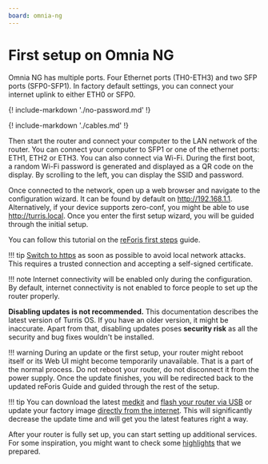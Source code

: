 ```yaml
---
board: omnia-ng
---
```


# First setup on Omnia NG

Omnia NG has multiple ports. Four Ethernet ports (TH0-ETH3) and two SFP ports
(SFP0-SFP1). In factory default settings, you can connect your internet uplink
to either ETH0 or SFP0.

{! include-markdown './no-password.md' !}

{! include-markdown './cables.md' !}

Then start the router and connect your computer to the LAN network of the
router. You can connect your computer to SFP1 or one of the ethernet ports:
ETH1, ETH2 or ETH3. You can also connect via Wi-Fi. During the first boot,
a random Wi-Fi password is generated and displayed as a QR code on the display. By
scrolling to the left, you can display the SSID and password.

Once connected to the network, open up a web browser and navigate to
the configuration wizard. It can be found by default on <http://192.168.1.1>.
Alternatively, if your device supports zero-conf, you might be able to use
<http://turris.local>. Once you enter the first setup wizard, you will be
guided through the initial setup.

You can follow this tutorial on the
[reForis first steps](../reforis/guide/index.md) guide.

!!! tip
    [Switch to https](../reforis/https/https.md) as soon as possible to avoid
    local network attacks. This requires a trusted connection and accepting
    a self-signed certificate.

!!! note
    Internet connectivity will be enabled only during the configuration. By
    default, internet connectivity is not enabled to force people to set up the
    router properly.

**Disabling updates is not recommended.** This documentation describes the
latest version of Turris OS. If you have an older version, it might be inaccurate.
Apart from that, disabling updates poses **security risk** as all the security
and bug fixes wouldn't be installed.

!!! warning
    During an update or the first setup, your router might reboot itself or its
    Web UI might become temporarily unavailable. That is a part of the normal process.
    Do not reboot your router, do not disconnect it from the power supply. Once
    the update finishes, you will be redirected back to the updated reForis Guide
    and guided through the rest of the setup.

!!! tip
    You can download the latest
    [medkit](https://repo.turris.cz/hbs/medkit/omnia-ng-medkit-latest.tar.gz) and
    [flash your router via USB](../../hw/omnia-ng/rescue-modes.md#re-flash-router)
    or update your factory image
    [directly from the internet](../../hw/omnia-ng/rescue-modes.md##flash-from-the-internet).
    This will significantly decrease the update time and will get you the latest
    features right a way.

After your router is fully set up, you can start setting up additional services.
For some inspiration, you might want to check some
[highlights](../highlights.md) that we prepared.

